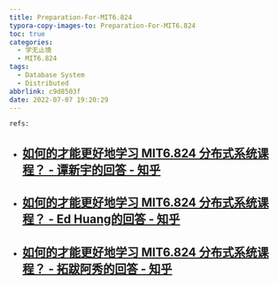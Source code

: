 ```yaml
---
title: Preparation-For-MIT6.824
typora-copy-images-to: Preparation-For-MIT6.824
toc: true
categories:
  - 学无止境
  - MIT6.824
tags:
  - Database System
  - Distributed
abbrlink: c9d8503f
date: 2022-07-07 19:20:29
---
```







`refs:`
- [如何的才能更好地学习 MIT6.824 分布式系统课程？ - 谭新宇的回答 - 知乎]( https://www.zhihu.com/question/29597104/answer/1971438797)
	- 
- [ 如何的才能更好地学习 MIT6.824 分布式系统课程？ - Ed Huang的回答 - 知乎](https://www.zhihu.com/question/29597104/answer/128443409)
	- 
- [如何的才能更好地学习 MIT6.824 分布式系统课程？ - 拓跋阿秀的回答 - 知乎](https://www.zhihu.com/question/29597104/answer/2311413739)
	- 